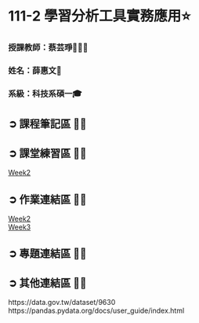 # 111-2 學習分析工具實務應用⭐️
<h3>授課教師：蔡芸琤👩🏻‍💼</h3>
<h3>姓名：薛惠文🐻</h3>
<h3>系級：科技系碩一🎓 </h3>

<h2>➲ 課程筆記區 ✍🏻</h2>
<h2>➲ 課堂練習區 ✍🏻</h2>

[Week2](https://github.com/61171029h/LAT-REPO/blob/main/week2_hw)
<h2>➲ 作業連結區 ✍🏻</h2>

[Week2](https://github.com/61171029h/LAT-REPO/tree/main/week2_hw)</br>
[Week3](https://github.com/61171029h/LAT-REPO/tree/main/week3_hw)
<h2>➲ 專題連結區 ✍🏻</h2>
<h2>➲ 其他連結區 ✍🏻</h2>
https://data.gov.tw/dataset/9630 </br>
https://pandas.pydata.org/docs/user_guide/index.html
